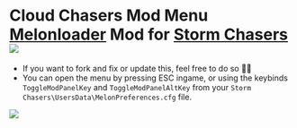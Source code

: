 # Cloud Chasers Mod Menu [Melonloader](https://melonwiki.xyz/#/?id=requirements) Mod for [Storm Chasers](https://steamdb.info/app/862800/info/) ![](https://img.shields.io/github/downloads/Bluscream/cloud-chasers-mod/total)

- If you want to fork and fix or update this, feel free to do so 🙏🏻 
- You can open the menu by pressing ESC ingame, or using the keybinds `ToggleModPanelKey` and `ToggleModPanelAltKey` from your `Storm Chasers\UsersData\MelonPreferences.cfg` file.


![](https://staticdelivery.nexusmods.com/mods/5076/images/5/5-1691873490-1757963709.png)

